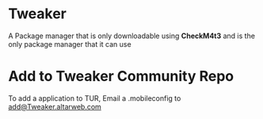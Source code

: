 # Tweaker
A Package manager that is only downloadable using **CheckM4t3** and is the only package manager that it can use
# Add to Tweaker Community Repo
To add a application to TUR, Email a .mobileconfig to add@Tweaker.altarweb.com
